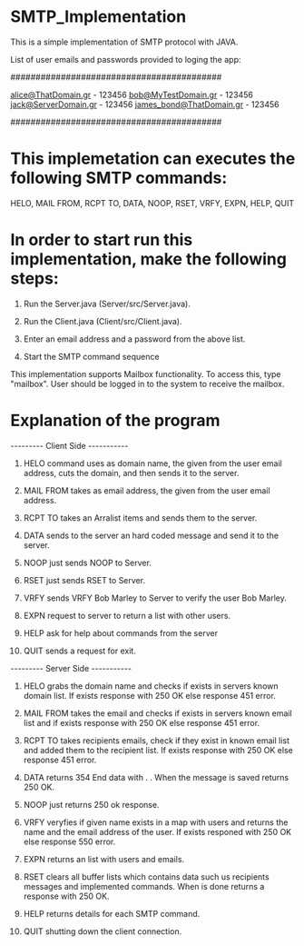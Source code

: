 # SMTP_Implementation

This is a simple implementation of SMTP protocol with JAVA.

List of user emails and passwords provided to loging the app:

##########################################

alice@ThatDomain.gr - 123456
bob@MyTestDomain.gr - 123456
jack@ServerDomain.gr - 123456
james_bond@ThatDomain.gr - 123456

##########################################

# This implemetation can executes the following SMTP commands:

HELO, MAIL FROM, RCPT TO, DATA, NOOP, RSET, VRFY, EXPN, HELP, QUIT

# In order to start run this implementation, make the following steps:

1. Run the Server.java (Server/src/Server.java).

2. Run the Client.java (Client/src/Client.java).

3. Enter an email address and a password from the above list.

4. Start the SMTP command sequence

This implementation supports Mailbox functionality. To access this,
type "mailbox". User should be logged in to the system to receive the mailbox.

# Explanation of the program

--------- Client Side -----------

1. HELO command uses as domain name, the given from the user email address,
   cuts the domain, and then sends it to the server.

2. MAIL FROM takes as email address, the given from the user email address.

3. RCPT TO takes an Arralist items and sends them to the server.

4. DATA sends to the server an hard coded message and send it to the server.

5. NOOP just sends NOOP to Server.

6. RSET just sends RSET to Server.

7. VRFY sends VRFY Bob Marley to Server to verify the user Bob Marley.

8. EXPN request to server to return a list with other users.

9. HELP ask for help about commands from the server

10. QUIT sends a request for exit.

--------- Server Side -----------

1. HELO grabs the domain name and checks if exists in servers known domain list.
   If exists response with 250 OK else response 451 error.

2. MAIL FROM takes the email and checks if exists in servers known email list and if exists response with 250 OK else response 451 error.

3. RCPT TO takes recipients emails, check if they exist in known email list
   and added them to the recipient list.
   If exists response with 250 OK else response 451 error.

4. DATA returns 354 End data with <CRLF>.<CRLF> . When the message is saved returns
   250 OK.

5. NOOP just returns 250 ok response.

6. VRFY veryfies if given name exists in a map with users and returns the name and the email address of the user.
   If exists responed with 250 OK else response 550 error.

7. EXPN returns an list with users and emails.

8. RSET clears all buffer lists which contains data such us recipients messages and implemented commands.
   When is done returns a response with 250 OK.

9. HELP returns details for each SMTP command.

10. QUIT shutting down the client connection.
